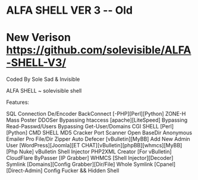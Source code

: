 # ALFA SHELL VER 3 -- Old
# New Verison https://github.com/solevisible/ALFA-SHELL-V3/

Coded By Sole Sad & Invisible

ALFA SHELL ~ solevisible shell


 Features:
 
SQL Connection
De/Encoder
BackConnect [-PHP][Perl][Python]
ZONE-H Mass Poster
DDOSer
Bypassing htaccess [apache][LiteSpeed]
Bypassing Read-Passwd/Users
Bypassing Get-User/Domains
CGI SHELL [Perl][Python]
CMD SHELL
MD5 Cracker
Port Scanner
Open BaseDir
Anonymous Emailer
Pro File/Dir Zipper
Auto Defecer [vBulletin][MyBB]
Add New Admin User [WordPress][Joomla][ET CHAT][vBulletin][phpBB][whmcs][MyBB][Php Nuke]
vBulletin Shell Injector
PHP2XML Creator [For vBulletin]
CloudFlare ByPasser [IP Grabber]
WHMCS [Shell Injector][Decoder]
Symlink [Domains][Config Grabber][Dir/File]
Whole Symlink [Cpanel][Direct-Admin]
Config Fucker && Hidden Shell
